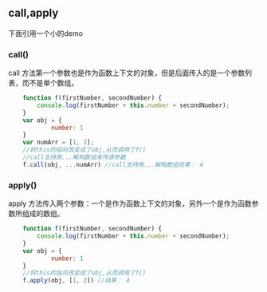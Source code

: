 ## call,apply
下面引用一个小的demo
### call()
call 方法第一个参数也是作为函数上下文的对象，但是后面传入的是一个参数列表，而不是单个数组。
```javascript
    function f(firstNumber, secondNumber) {
        console.log(firstNumber + this.number + secondNumber);
    }
    var obj = {
            number: 1
    }
    var numArr = [1, 2];
    //将this的指向改变成了obj,从而调用了f()
    //call支持用...解构数组来传递参数
    f.call(obj, ...numArr) //call支持用...解构数组结果： 4
```
### apply()
apply 方法传入两个参数：一个是作为函数上下文的对象，另外一个是作为函数参数所组成的数组。

```javascript
    function f(firstNumber, secondNumber) {
        console.log(firstNumber + this.number + secondNumber);
    }
    var obj = {
            number: 1
    }
    //将this的指向改变成了obj,从而调用了f()
    f.apply(obj, [1, 2]) //结果： 4
```



